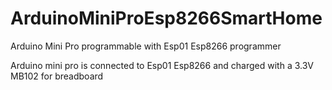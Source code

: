 # ArduinoMiniProEsp8266SmartHome

Arduino Mini Pro programmable with Esp01 Esp8266 programmer 

Arduino mini pro is connected to Esp01 Esp8266 and charged with a 3.3V MB102 for breadboard




